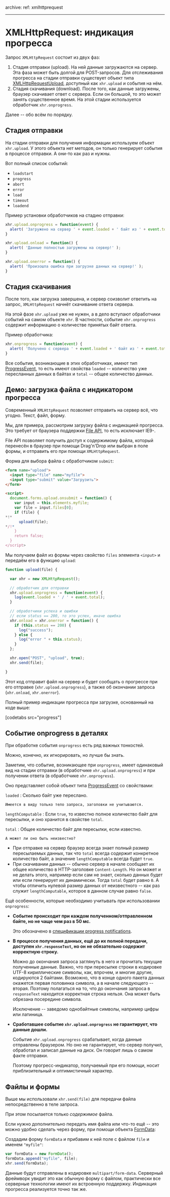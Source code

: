 archive:
  ref: xmlhttprequest

---

# XMLHttpRequest: индикация прогресса

Запрос `XMLHttpRequest` состоит из двух фаз:

1. Стадия отправки (upload). На ней данные загружаются на сервер. Эта фаза может быть долгой для POST-запросов. Для отслеживания прогресса на стадии отправки существует объект типа [XMLHttpRequestUpload](https://xhr.spec.whatwg.org/#xmlhttprequesteventtarget), доступный как `xhr.upload` и события на нём.
2. Стадия скачивания (download). После того, как данные загружены, браузер скачивает ответ с сервера. Если он большой, то это может занять существенное время. На этой стадии используется обработчик `xhr.onprogress`.

Далее -- обо всём по порядку.

## Стадия отправки

На стадии отправки для получения информации используем объект `xhr.upload`. У этого объекта нет методов, он только генерирует события в процессе отправки. А они-то как раз и нужны.

Вот полный список событий:

- `loadstart`
- `progress`
- `abort`
- `error`
- `load`
- `timeout`
- `loadend`

Пример установки обработчиков на стадию отправки:

```js
xhr.upload.onprogress = function(event) {
  alert( 'Загружено на сервер ' + event.loaded + ' байт из ' + event.total );
}

xhr.upload.onload = function() {
  alert( 'Данные полностью загружены на сервер!' );
}

xhr.upload.onerror = function() {
  alert( 'Произошла ошибка при загрузке данных на сервер!' );
}
```

## Стадия скачивания

После того, как загрузка завершена, и сервер соизволит ответить на запрос, `XMLHttpRequest` начнёт скачивание ответа сервера.

На этой фазе `xhr.upload` уже не нужен, а в дело вступают обработчики событий на самом объекте `xhr`. В частности, событие `xhr.onprogress` содержит информацию о количестве принятых байт ответа.

Пример обработчика:

```js
xhr.onprogress = function(event) {
  alert( 'Получено с сервера ' + event.loaded + ' байт из ' + event.total );
}
```

Все события, возникающие в этих обработчиках, имеют тип [ProgressEvent](https://xhr.spec.whatwg.org/#progressevent), то есть имеют свойства `loaded` -- количество уже пересланных данных в байтах и `total` -- общее количество данных.

## Демо: загрузка файла с индикатором прогресса

Современный `XMLHttpRequest` позволяет отправить на сервер всё, что угодно. Текст, файл, форму.

Мы, для примера, рассмотрим загрузку файла с индикацией прогресса. Это требует от браузера поддержки [File API](https://www.w3.org/TR/FileAPI/), то есть исключает IE9-.

File API позволяет получить доступ к содержимому файла, который перенесён в браузер при помощи Drag'n'Drop или выбран в поле формы, и отправить его при помощи `XMLHttpRequest`.

Форма для выбора файла с обработчиком `submit`:

```html
<form name="upload">
  <input type="file" name="myfile">
  <input type="submit" value="Загрузить">
</form>

<script>
  document.forms.upload.onsubmit = function() {
    var input = this.elements.myfile;
    var file = input.files[0];
    if (file) {
*!*
      upload(file);
*/!*
    }
    return false;
  }
</script>
```

Мы получаем файл из формы через свойство `files` элемента `<input>` и передаём его в функцию `upload`:

```js
function upload(file) {

  var xhr = new XMLHttpRequest();

  // обработчик для отправки
  xhr.upload.onprogress = function(event) {
    log(event.loaded + ' / ' + event.total);
  }

  // обработчики успеха и ошибки
  // если status == 200, то это успех, иначе ошибка
  xhr.onload = xhr.onerror = function() {
    if (this.status == 200) {
      log("success");
    } else {
      log("error " + this.status);
    }
  };

  xhr.open("POST", "upload", true);
  xhr.send(file);

}
```

Этот код отправит файл на сервер и будет сообщать о прогрессе при его отправке (`xhr.upload.onprogress`), а также об окончании запроса (`xhr.onload`, `xhr.onerror`).

Полный пример индикации прогресса при загрузке, основанный на коде выше:

[codetabs src="progress"]

## Событие onprogress в деталях

При обработке события `onprogress` есть ряд важных тонкостей.

Можно, конечно, их игнорировать, но лучше бы знать.

Заметим, что событие, возникающее при `onprogress`, имеет одинаковый вид на стадии отправки (в обработчике `xhr.upload.onprogress`) и при получении ответа (в обработчике `xhr.onprogress`).

Оно представляет собой объект типа [ProgressEvent](https://xhr.spec.whatwg.org/#progressevent) со свойствами:

`loaded`
: Сколько байт уже переслано.

    Имеется в виду только тело запроса, заголовки не учитываются.

`lengthComputable`
: Если `true`, то известно полное количество байт для пересылки, и оно хранится в свойстве `total`.

`total`
: Общее количество байт для пересылки, если известно.

    А может ли оно быть неизвестно?

- При отправке на сервер браузер всегда знает полный размер пересылаемых данных, так что `total` всегда содержит конкретное количество байт, а значение `lengthComputable` всегда будет `true`.
- При скачивании данных -- обычно сервер в начале сообщает их общее количество в HTTP-заголовке `Content-Length`. Но он может и не делать этого, например если сам не знает, сколько данных будет или если генерирует их динамически. Тогда `total` будет равно `0`. А чтобы отличить нулевой размер данных от неизвестного -- как раз служит `lengthComputable`, которое в данном случае равно `false`.

Ещё особенности, которые необходимо учитывать при использовании `onprogress`:

- **Событие происходит при каждом полученном/отправленном байте, но не чаще чем раз в 50 мс.**

    Это обозначено в [спецификации progress notifications](https://www.w3.org/TR/XMLHttpRequest/#make-progress-notifications).
- **В процессе получения данных, ещё до их полной передачи, доступен `xhr.responseText`, но он не обязательно содержит корректную строку.**

    Можно до окончания запроса заглянуть в него и прочитать текущие полученные данные. Важно, что при пересылке строки в кодировке UTF-8 кириллические символы, как, впрочем, и многие другие, кодируются 2 байтами. Возможно, что в конце одного пакета данных окажется первая половинка символа, а в начале следующего -- вторая. Поэтому полагаться на то, что до окончания запроса в `responseText` находится корректная строка нельзя. Она может быть обрезана посередине символа.

    Исключение -- заведомо однобайтные символы, например цифры или латиница.
- **Сработавшее событие `xhr.upload.onprogress` не гарантирует, что данные дошли.**

    Событие `xhr.upload.onprogress` срабатывает, когда данные отправлены браузером. Но оно не гарантирует, что сервер получил, обработал и записал данные на диск. Он говорит лишь о самом факте отправки.

    Поэтому прогресс-индикатор, получаемый при его помощи, носит приблизительный и оптимистичный характер.

## Файлы и формы

Выше мы использовали `xhr.send(file)` для передачи файла непосредственно в теле запроса.

При этом посылается только *содержимое* файла.

Если нужно дополнительно передать имя файла или что-то ещё -- это можно удобно сделать через форму, при помощи объекта [FormData](https://developer.mozilla.org/en-US/docs/DOM/XMLHttpRequest/FormData/Using_FormData_Objects):

Создадим форму `formData` и прибавим к ней поле с файлом `file` и именем `"myfile"`:

```js
var formData = new FormData();
formData.append("myfile", file);
xhr.send(formData);
```

Данные будут отправлены в кодировке `multipart/form-data`. Серверный фреймворк увидит это как обычную форму с файлом, практически все серверные технологии имеют их встроенную поддержку. Индикация прогресса реализуется точно так же.

